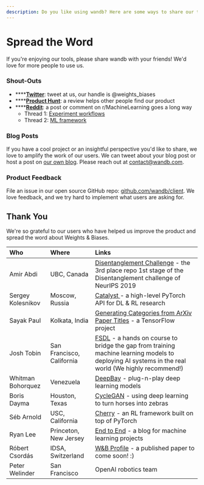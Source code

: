 ```yaml
---
description: Do you like using wandb? Here are some ways to share our tools with the world.
---
```


# Spread the Word

If you're enjoying our tools, please share wandb with your friends! We'd love for more people to use us.

### Shout-Outs

* \*\*\*\*[**Twitter**](https://twitter.com/weights_biases): tweet at us, our handle is @weights\_biases
* \*\*\*\*[**Product Hunt**](https://www.producthunt.com/posts/weights-biases): a review helps other people find our product
* \*\*\*\*[**Reddit**](https://www.reddit.com/r/MachineLearning/comments/bx0apm/d_how_do_you_manage_your_machine_learning/): a post or comment on r/MachineLearning goes a long way
  * Thread 1: [Experiment workflows](https://www.reddit.com/r/MachineLearning/comments/cf97z8/d_current_state_of_experiment_management_tools/)
  * Thread 2: [ML framework](https://www.reddit.com/r/MachineLearning/comments/ecvmsr/d_looking_for_a_ml_framework_for_production_like/)

### Blog Posts

If you have a cool project or an insightful perspective you'd like to share, we love to amplify the work of our users. We can tweet about your blog post or host a post on [our own blog](https://wandb.com/articles). Please reach out at contact@wandb.com.

### Product Feedback

File an issue in our open source GitHub repo: [github.com/wandb/client](https://github.com/wandb/client). We love feedback, and we try hard to implement what users are asking for.

## Thank You

We're so grateful to our users who have helped us improve the product and spread the word about Weights & Biases.

| Who | Where | Links |
| :--- | :--- | :--- |
| Amir Abdi | UBC, Canada | [Disentanglement Challenge](https://github.com/amir-abdi/disentanglement-pytorch) - the 3rd place repo 1st stage of the Disentanglement challenge of NeurIPS 2019 |
| Sergey Kolesnikov | Moscow, Russia | [Catalyst ](https://github.com/catalyst-team/catalyst)- a high-level PyTorch API for DL & RL research |
| Sayak Paul | Kolkata, India | [Generating Categories from ArXiv Paper Titles](https://github.com/sayakpaul/Generating-categories-from-arXiv-paper-titles) - a TensorFlow project |
| Josh Tobin | San Francisco, California | [FSDL](https://fullstackdeeplearning.com/) - a hands on course to bridge the gap from training machine learning models to deploying AI systems in the real world \(We highly recommend!\) |
| Whitman Bohorquez | Venezuela | [DeepBay](https://github.com/ElPapi42/DeepBay) - plug-n-play deep learning models |
| Boris Dayma | Houston, Texas | [CycleGAN](https://www.wandb.com/articles/horses-zebras-cyclegan) - using deep learning to turn horses into zebras |
| Séb Arnold | USC, California | [Cherry](http://cherry-rl.net) - an RL framework built on top of PyTorch |
| Ryan Lee | Princeton, New Jersey | [End to End](https://www.endtoend.ai) - a blog for machine learning projects |
| Róbert Csordás | IDSA, Switzerland | [W&B Profile](https://app.wandb.ai/csordas) -  a published paper to come soon! :\) |
| Peter Welinder | San Francisco | OpenAI robotics team |

